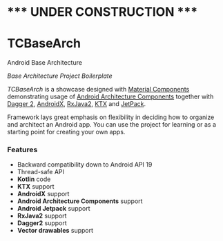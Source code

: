 # *** UNDER CONSTRUCTION ***
# TCBaseArch
Android Base Architecture

*Base Architecture Project Boilerplate*

*TCBaseArch* is a showcase designed with [Material Components](https://material.io/develop/) demonstrating usage of [Android Architecture Components](https://developer.android.com/topic/libraries/architecture/) together with [Dagger 2](https://github.com/google/dagger), [AndroidX](https://developer.android.com/topic/libraries/support-library/androidx-rn), [RxJava2](https://github.com/ReactiveX/RxJava), [KTX](https://developer.android.com/kotlin/ktx) and [JetPack](https://developer.android.com/jetpack/).

Framework lays great emphasis on flexibility in deciding how to organize and architect an Android app. You can use the project for learning or as a starting point for creating your own apps.

### Features

* Backward compatibility down to Android API 19
* Thread-safe API
* __Kotlin__ code
* __KTX__ support
* __AndroidX__ support
* __Android Architecture Components__ support
* __Android Jetpack__ support
* __RxJava2__ support
* __Dagger2__ support
* __Vector drawables__ support
